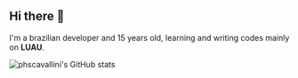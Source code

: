 ## Hi there 👋

I'm a brazilian developer and 15 years old, learning and writing codes mainly on **LUAU**.

![phscavallini's GitHub stats](https://github-readme-stats.vercel.app/api?username=phscavallini&show_icons=true&theme=midnight-purple)
